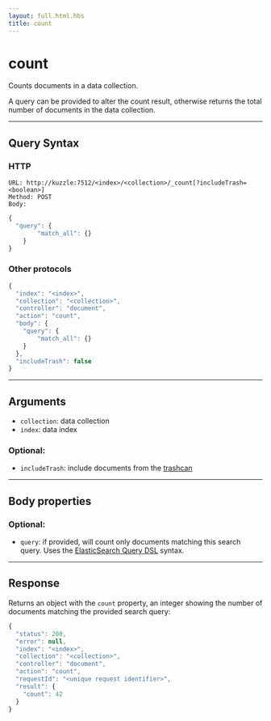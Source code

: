 ```yaml
---
layout: full.html.hbs
title: count
---
```


# count

<SinceBadge version="1.0.0" />

Counts documents in a data collection.

A query can be provided to alter the count result, otherwise returns the total number of documents in the data collection.

---

## Query Syntax

### HTTP

```http
URL: http://kuzzle:7512/<index>/<collection>/_count[?includeTrash=<boolean>]
Method: POST
Body:
```

```js
{
  "query": {
        "match_all": {}
    }
}
```

### Other protocols

```js
{
  "index": "<index>",
  "collection": "<collection>",
  "controller": "document",
  "action": "count",
  "body": {
    "query": {
        "match_all": {}
    }
  },
  "includeTrash": false
}
```

---

## Arguments

- `collection`: data collection
- `index`: data index

### Optional:

- `includeTrash`: include documents from the [trashcan](/core/1/guide/essentials/document-metadata/)

---

## Body properties

### Optional:

- `query`: if provided, will count only documents matching this search query. Uses the [ElasticSearch Query DSL](https://www.elastic.co/guide/en/elasticsearch/reference/5.6/query-dsl.html) syntax.

---

## Response

Returns an object with the `count` property, an integer showing the number of documents matching the provided search query:

```js
{
  "status": 200,
  "error": null,
  "index": "<index>",
  "collection": "<collection>",
  "controller": "document",
  "action": "count",
  "requestId": "<unique request identifier>",
  "result": {
    "count": 42
  }
}
```
